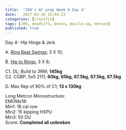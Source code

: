 ```yaml
---
title:  "JHO's AC prep Week 6 Day 4"
date:   2017-03-16 15:04:23
categories: [crossfit]
tags: [JHO, deadlift, bench, muscle-up, metcon]
published: true
---
```

Day 4- Hip Hinge & Jerk

A. [Ring Beat Swings][link1]; 3 X 10;

B. [Hip to Rings][link2]; 3 X 8;

C1. DL; Build to 3RM; **145kg**  
C2. CGBP; 5x5 2111; **60kg, 65kg, 67.5kg, 67.5kg, 67.5kg**

D. Max Rep of 90% of C1; **13 x 130kg**

Long Metcon Monostructure:  
EMOMx18:  
Min1: 18 cal row  
Min2: 15 kipping HSPU  
Min3: 50 DU  
Score: **Completed all unbroken**

[link1]: https://www.youtu.be/OEbTnKKff6Q
[link2]: https://www.youtu.be/7stNokLb2Ts